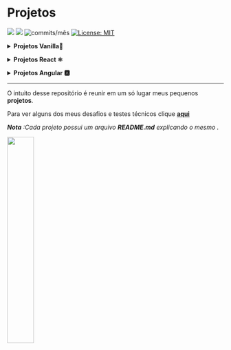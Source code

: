 
# Projetos 

<img src="https://img.shields.io/github/languages/count/dev-araujo/projetos?style=flat-square"/> <img src="https://img.shields.io/github/last-commit/dev-araujo/projetos?style=flat-square"/> <img alt="commits/mês" src="https://img.shields.io/github/commit-activity/m/dev-araujo/projetos?style=flat-square"/> [![License: MIT](https://img.shields.io/badge/License-MIT-yellow.svg)](https://opensource.org/licenses/MIT)

**<details><summary>Projetos Vanilla🍦</summary>**
  
 - [**Portfólio**](https://github.com/dev-araujo/projetos/tree/main/Vanilla/portfolio/vanilla) 

</details>

**<details><summary>Projetos React ⚛️</summary>**

 - [**Jogo da Velha**](https://github.com/dev-araujo/projetos/tree/main/React/jogo-da-velha)
 - [**Restaurant landing-page**](https://github.com/dev-araujo/projetos/tree/main/React/restaurant)
 - [**Pokedex com RxJS**](https://github.com/dev-araujo/projetos/tree/main/React/pokedex-react--rxjs)
 - [**Chuck jokes app**](https://github.com/dev-araujo/projetos/tree/main/React/chuck-jokes) 
 - [**Astromach app**](https://github.com/dev-araujo/projetos/tree/main/React/astromach)
  
 

</details>


**<details><summary>Projetos Angular 🅰️ </summary>**
  
  - [**Pokedex**](https://github.com/dev-araujo/projetos/tree/main/Angular/pokedex-angular)
  
  </details>

---
  
O intuito desse repositório é reunir em um só lugar meus pequenos **projetos**.

Para ver alguns dos meus desafios e testes técnicos clique [**aqui**](https://github.com/dev-araujo/desafios) 

_**Nota** :Cada projeto possui um arquivo **README.md** explicando o mesmo ._

 <img src="https://camo.githubusercontent.com/d21f7e6fe56adedf4e2f87221010e240dcd88521a8f283116b9ece7d4790f8a4/68747470733a2f2f692e70696e696d672e636f6d2f6f726967696e616c732f34382f32662f66332f34383266663337633433333837623736646531313631656462346430343937372e676966" width=35%/>
